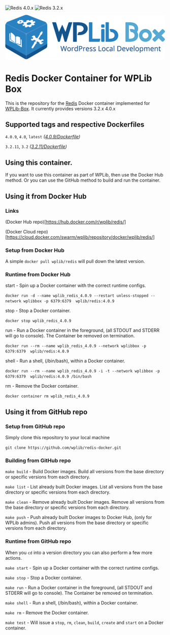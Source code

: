 ![Redis 4.0.x](https://img.shields.io/badge/Redis-4.0.x-green.svg)
![Redis 3.2.x](https://img.shields.io/badge/Redis-3.2.x-green.svg)

![WPLib-Box](https://github.com/wplib/wplib.github.io/raw/master/WPLib-Box-100x.png)


# Redis Docker Container for WPLib Box
This is the repository for the [Redis](https://redis.io/) Docker container implemented for [WPLib-Box](https://github.com/wplib/wplib-box).
It currently provides versions 3.2.x 4.0.x


## Supported tags and respective Dockerfiles

`4.0.9`, `4.0`, `latest` _([4.0.9/Dockerfile](https://github.com/wplib/redis-docker/blob/master/4.0.9/Dockerfile))_

`3.2.11`, `3.2` _([3.2.11/Dockerfile](https://github.com/wplib/redis-docker/blob/master/3.2.11/Dockerfile))_


## Using this container.
If you want to use this container as part of WPLib, then use the Docker Hub method.
Or you can use the GitHub method to build and run the container.


## Using it from Docker Hub

### Links
(Docker Hub repo)[https://hub.docker.com/r/wplib/redis/]

(Docker Cloud repo)[https://cloud.docker.com/swarm/wplib/repository/docker/wplib/redis/]


### Setup from Docker Hub
A simple `docker pull wplib/redis` will pull down the latest version.


### Runtime from Docker Hub
start - Spin up a Docker container with the correct runtime configs.

`docker run -d --name wplib_redis_4.0.9 --restart unless-stopped --network wplibbox -p 6379:6379  wplib/redis:4.0.9`

stop - Stop a Docker container.

`docker stop wplib_redis_4.0.9`

run - Run a Docker container in the foreground, (all STDOUT and STDERR will go to console). The Container be removed on termination.

`docker run --rm --name wplib_redis_4.0.9 --network wplibbox -p 6379:6379  wplib/redis:4.0.9`

shell - Run a shell, (/bin/bash), within a Docker container.

`docker run --rm --name wplib_redis_4.0.9 -i -t --network wplibbox -p 6379:6379  wplib/redis:4.0.9 /bin/bash`

rm - Remove the Docker container.

`docker container rm wplib_redis_4.0.9`


## Using it from GitHub repo

### Setup from GitHub repo
Simply clone this repository to your local machine

`git clone https://github.com/wplib/redis-docker.git`


### Building from GitHub repo
`make build` - Build Docker images. Build all versions from the base directory or specific versions from each directory.


`make list` - List already built Docker images. List all versions from the base directory or specific versions from each directory.


`make clean` - Remove already built Docker images. Remove all versions from the base directory or specific versions from each directory.


`make push` - Push already built Docker images to Docker Hub, (only for WPLib admins). Push all versions from the base directory or specific versions from each directory.


### Runtime from GitHub repo
When you `cd` into a version directory you can also perform a few more actions.

`make start` - Spin up a Docker container with the correct runtime configs.


`make stop` - Stop a Docker container.


`make run` - Run a Docker container in the foreground, (all STDOUT and STDERR will go to console). The Container be removed on termination.


`make shell` - Run a shell, (/bin/bash), within a Docker container.


`make rm` - Remove the Docker container.


`make test` - Will issue a `stop`, `rm`, `clean`, `build`, `create` and `start` on a Docker container.



